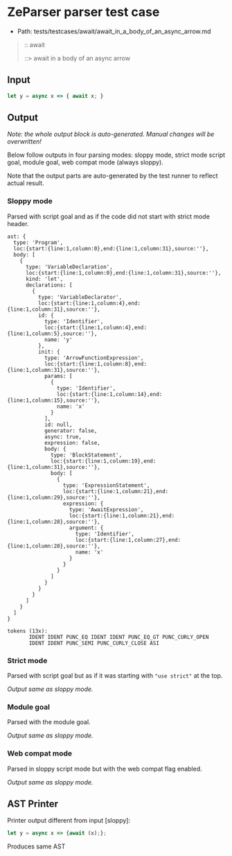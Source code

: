 # ZeParser parser test case

- Path: tests/testcases/await/await_in_a_body_of_an_async_arrow.md

> :: await
>
> ::> await in a body of an async arrow

## Input

`````js
let y = async x => { await x; }
`````

## Output

_Note: the whole output block is auto-generated. Manual changes will be overwritten!_

Below follow outputs in four parsing modes: sloppy mode, strict mode script goal, module goal, web compat mode (always sloppy).

Note that the output parts are auto-generated by the test runner to reflect actual result.

### Sloppy mode

Parsed with script goal and as if the code did not start with strict mode header.

`````
ast: {
  type: 'Program',
  loc:{start:{line:1,column:0},end:{line:1,column:31},source:''},
  body: [
    {
      type: 'VariableDeclaration',
      loc:{start:{line:1,column:0},end:{line:1,column:31},source:''},
      kind: 'let',
      declarations: [
        {
          type: 'VariableDeclarator',
          loc:{start:{line:1,column:4},end:{line:1,column:31},source:''},
          id: {
            type: 'Identifier',
            loc:{start:{line:1,column:4},end:{line:1,column:5},source:''},
            name: 'y'
          },
          init: {
            type: 'ArrowFunctionExpression',
            loc:{start:{line:1,column:8},end:{line:1,column:31},source:''},
            params: [
              {
                type: 'Identifier',
                loc:{start:{line:1,column:14},end:{line:1,column:15},source:''},
                name: 'x'
              }
            ],
            id: null,
            generator: false,
            async: true,
            expression: false,
            body: {
              type: 'BlockStatement',
              loc:{start:{line:1,column:19},end:{line:1,column:31},source:''},
              body: [
                {
                  type: 'ExpressionStatement',
                  loc:{start:{line:1,column:21},end:{line:1,column:29},source:''},
                  expression: {
                    type: 'AwaitExpression',
                    loc:{start:{line:1,column:21},end:{line:1,column:28},source:''},
                    argument: {
                      type: 'Identifier',
                      loc:{start:{line:1,column:27},end:{line:1,column:28},source:''},
                      name: 'x'
                    }
                  }
                }
              ]
            }
          }
        }
      ]
    }
  ]
}

tokens (13x):
       IDENT IDENT PUNC_EQ IDENT IDENT PUNC_EQ_GT PUNC_CURLY_OPEN
       IDENT IDENT PUNC_SEMI PUNC_CURLY_CLOSE ASI
`````

### Strict mode

Parsed with script goal but as if it was starting with `"use strict"` at the top.

_Output same as sloppy mode._

### Module goal

Parsed with the module goal.

_Output same as sloppy mode._

### Web compat mode

Parsed in sloppy script mode but with the web compat flag enabled.

_Output same as sloppy mode._

## AST Printer

Printer output different from input [sloppy]:

````js
let y = async x => {await (x);};
````

Produces same AST
